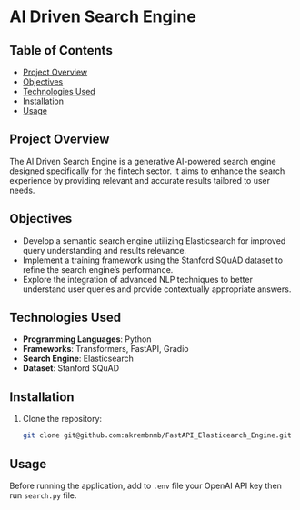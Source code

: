 # AI Driven Search Engine

## Table of Contents
- [Project Overview](#project-overview)
- [Objectives](#objectives)
- [Technologies Used](#technologies-used)
- [Installation](#installation)
- [Usage](#usage)


## Project Overview
The AI Driven Search Engine is a generative AI-powered search engine designed specifically for the fintech sector. It aims to enhance the search experience by providing relevant and accurate results tailored to user needs.

## Objectives
- Develop a semantic search engine utilizing Elasticsearch for improved query understanding and results relevance.
- Implement a training framework using the Stanford SQuAD dataset to refine the search engine’s performance.
- Explore the integration of advanced NLP techniques to better understand user queries and provide contextually appropriate answers.

## Technologies Used
- **Programming Languages**: Python
- **Frameworks**: Transformers, FastAPI, Gradio 
- **Search Engine**: Elasticsearch
- **Dataset**: Stanford SQuAD


## Installation
1. Clone the repository:
   ```bash
   git clone git@github.com:akrembnmb/FastAPI_Elasticearch_Engine.git

## Usage
Before running the application, add to `.env` file your OpenAI API key then run `search.py` file.

